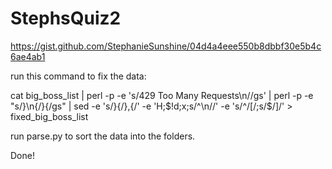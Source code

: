 # StephsQuiz2

https://gist.github.com/StephanieSunshine/04d4a4eee550b8dbbf30e5b4c6ae4ab1 

run this command to fix the data:

cat big_boss_list | perl -p -e 's/429 Too Many Requests\n//gs' | perl -p -e "s/}\n\{/}{/gs" | sed -e 's/}{/},{/' -e 'H;$!d;x;s/^\n//' -e 's/^/[/;s/$/]/' > fixed_big_boss_list

run parse.py to sort the data into the folders.

Done!

